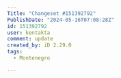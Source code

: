 ```yaml
---
Title: "Changeset #151392792"
PublishDate: "2024-05-16T07:08:28Z"
id: 151392792
user: kentakta
comment: update
created_by: iD 2.29.0
tags:
  - Montenegro

---
```

